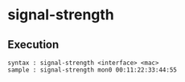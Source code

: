 # signal-strength

## Execution
```
syntax : signal-strength <interface> <mac>
sample : signal-strength mon0 00:11:22:33:44:55
```